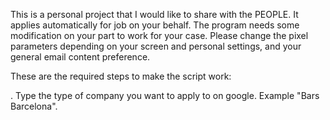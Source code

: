 This is a personal project that I would like to share with the PEOPLE. It applies automatically for job on your behalf. The program needs some modification on your part to work for your case. Please change the pixel parameters depending on your screen and personal settings, and your general email content preference. 

These are the required steps to make the script work:

. Type the type of company you want to apply to on google. Example "Bars Barcelona".

